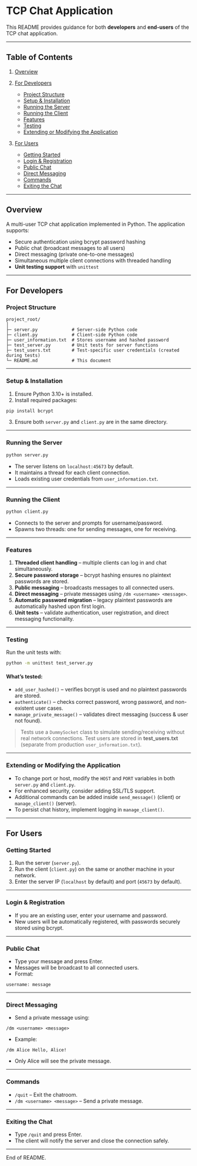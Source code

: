 <!-- @format -->

# TCP Chat Application

This README provides guidance for both **developers** and **end-users** of the TCP chat application.

---

## Table of Contents

1. [Overview](#overview)
2. [For Developers](#for-developers)

   - [Project Structure](#project-structure)
   - [Setup & Installation](#setup--installation)
   - [Running the Server](#running-the-server)
   - [Running the Client](#running-the-client)
   - [Features](#features)
   - [Testing](#testing)
   - [Extending or Modifying the Application](#extending-or-modifying-the-application)

3. [For Users](#for-users)

   - [Getting Started](#getting-started)
   - [Login & Registration](#login--registration)
   - [Public Chat](#public-chat)
   - [Direct Messaging](#direct-messaging)
   - [Commands](#commands)
   - [Exiting the Chat](#exiting-the-chat)

---

## Overview

A multi-user TCP chat application implemented in Python. The application supports:

- Secure authentication using bcrypt password hashing
- Public chat (broadcast messages to all users)
- Direct messaging (private one-to-one messages)
- Simultaneous multiple client connections with threaded handling
- **Unit testing support** with `unittest`

---

## For Developers

### Project Structure

```
project_root/
│
├─ server.py             # Server-side Python code
├─ client.py             # Client-side Python code
├─ user_information.txt  # Stores username and hashed password
├─ test_server.py        # Unit tests for server functions
├─ test_users.txt        # Test-specific user credentials (created during tests)
└─ README.md             # This document
```

---

### Setup & Installation

1. Ensure Python 3.10+ is installed.
2. Install required packages:

```bash
pip install bcrypt
```

3. Ensure both `server.py` and `client.py` are in the same directory.

---

### Running the Server

```bash
python server.py
```

- The server listens on `localhost:45673` by default.
- It maintains a thread for each client connection.
- Loads existing user credentials from `user_information.txt`.

---

### Running the Client

```bash
python client.py
```

- Connects to the server and prompts for username/password.
- Spawns two threads: one for sending messages, one for receiving.

---

### Features

1. **Threaded client handling** – multiple clients can log in and chat simultaneously.
2. **Secure password storage** – bcrypt hashing ensures no plaintext passwords are stored.
3. **Public messaging** – broadcasts messages to all connected users.
4. **Direct messaging** – private messages using `/dm <username> <message>`.
5. **Automatic password migration** – legacy plaintext passwords are automatically hashed upon first login.
6. **Unit tests** – validate authentication, user registration, and direct messaging functionality.

---

### Testing

Run the unit tests with:

```bash
python -m unittest test_server.py
```

#### What’s tested:

- `add_user_hashed()` – verifies bcrypt is used and no plaintext passwords are stored.
- `authenticate()` – checks correct password, wrong password, and non-existent user cases.
- `manage_private_message()` – validates direct messaging (success & user not found).

> Tests use a `DummySocket` class to simulate sending/receiving without real network connections.
> Test users are stored in **test_users.txt** (separate from production `user_information.txt`).

---

### Extending or Modifying the Application

- To change port or host, modify the `HOST` and `PORT` variables in both `server.py` and `client.py`.
- For enhanced security, consider adding SSL/TLS support.
- Additional commands can be added inside `send_message()` (client) or `manage_client()` (server).
- To persist chat history, implement logging in `manage_client()`.

---

## For Users

### Getting Started

1. Run the server (`server.py`).
2. Run the client (`client.py`) on the same or another machine in your network.
3. Enter the server IP (`localhost` by default) and port (`45673` by default).

---

### Login & Registration

- If you are an existing user, enter your username and password.
- New users will be automatically registered, with passwords securely stored using bcrypt.

---

### Public Chat

- Type your message and press Enter.
- Messages will be broadcast to all connected users.
- Format:

```
username: message
```

---

### Direct Messaging

- Send a private message using:

```
/dm <username> <message>
```

- Example:

```
/dm Alice Hello, Alice!
```

- Only Alice will see the private message.

---

### Commands

- `/quit` – Exit the chatroom.
- `/dm <username> <message>` – Send a private message.

---

### Exiting the Chat

- Type `/quit` and press Enter.
- The client will notify the server and close the connection safely.

---

End of README.
